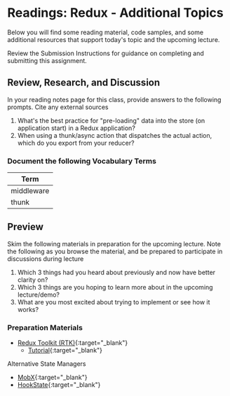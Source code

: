 # Readings: Redux - Additional Topics

Below you will find some reading material, code samples, and some additional resources that support today's topic and the upcoming lecture.

Review the Submission Instructions for guidance on completing and submitting this assignment.

## Review, Research, and Discussion

In your reading notes page for this class, provide answers to the following prompts. Cite any external sources

1. What's the best practice for "pre-loading" data into the store (on application start) in a Redux application?
1. When using a thunk/async action that dispatches the actual action, which do you export from your reducer?

### Document the following Vocabulary Terms

| Term                            |
| ------------------------------- |
| middleware                      |
| thunk                           |

## Preview

Skim the following materials in preparation for the upcoming lecture. Note the following as you browse the material, and be prepared to participate in discussions during lecture

1. Which 3 things had you heard about previously and now have better clarity on?
1. Which 3 things are you hoping to learn more about in the upcoming lecture/demo?
1. What are you most excited about trying to implement or see how it works?

### Preparation Materials

- [Redux Toolkit (RTK)](https://redux-toolkit.js.org/){:target="_blank"}
  - [Tutorial](https://redux-toolkit.js.org/tutorials/intermediate-tutorial){:target="_blank"}

Alternative State Managers

- [MobX](https://mobx.js.org/getting-started.html){:target="_blank"}
- [HookState](https://hookstate.js.org/){:target="_blank"}
